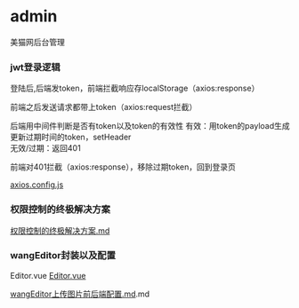 # admin
美猫网后台管理
### jwt登录逻辑
  
登陆后,后端发token，前端拦截响应存localStorage（axios:response）

前端之后发送请求都带上token（axios:request拦截）

后端用中间件判断是否有token以及token的有效性
有效：用token的payload生成更新过期时间的token，setHeader  
无效/过期：返回401

前端对401拦截（axios:response），移除过期token，回到登录页 

[axios.config.js](./src/utils/axios.config.js)
### 权限控制的终极解决方案
[权限控制的终极解决方案.md](./src/router/权限控制的终极解决方案.md)

### wangEditor封装以及配置
Editor.vue
[Editor.vue](./src/components/editor/Editor.vue)

[wangEditor上传图片前后端配置.md](./src/components/editor/wangEditor上传图片前后端配置(Vue+Nodejs+MongoDB)).md





